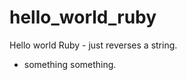 hello_world_ruby
================

Hello world Ruby - just reverses a string.

* something something.